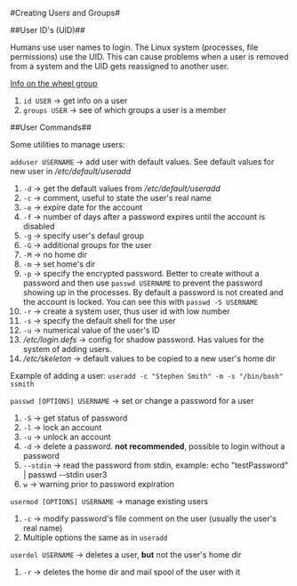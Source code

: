 #Creating Users and Groups#

##User ID's (UID)##

Humans use user names to login. The Linux system (processes, file permissions) use the UID. This can cause problems when a user is removed from a system and the UID gets reassigned to another user.

[Info on the wheel group](https://access.redhat.com/documentation/en-US/Red_Hat_Enterprise_Linux_OpenStack_Platform/2/html/Getting_Started_Guide/ch02s03.html)

1. `id USER` -> get info on a user
2. `groups USER` -> see of which groups a user is a member

##User Commands##

Some utilities to manage users:

`adduser USERNAME` -> add user with default values. See default values for new user in */etc/default/useradd*
  1. `-d` -> get the default values from */etc/default/useradd*
  2. `-c` -> comment, useful to state the user's real name
  3. `-e` -> expire date for the account
  4. `-f` -> number of days after a password expires until the account is disabled
  5. `-g` -> specify user's defaul group
  6. `-G` -> additional groups for the user
  7. `-M` -> no home dir
  8. `-m` -> set home's dir
  9. `-p` -> specify the encrypted password. Better to create without a password and then use `passwd USERNAME` to prevent the password showing up in the processes. By default a password is not created and the account is locked. You can see this with `passwd -S USERNAME`
  10. `-r` -> create a system user, thus user id with low number
  11. `-s` -> specify the default shell for the user
  12. `-u` -> numerical value of the user's ID
2. */etc/login.defs* -> config for shadow password. Has values for the system of adding users.
3. */etc/skeleton* -> default values to be copied to a new user's home dir

Example of adding a user:
`useradd -c "Stephen Smith" -m -s "/bin/bash" ssmith`

`passwd [OPTIONS] USERNAME` -> set or change a password for a user
  1. `-S` -> get status of password
  2. `-l` -> lock an account
  3. `-u` -> unlock an account
  4. `-d` -> delete a password. **not recommended**, possible to login without a password
  5. `--stdin` -> read the password from stdin, example: echo "testPassword" |  passwd --stdin user3
  6. `w` -> warning prior to password expiration

`usermod [OPTIONS] USERNAME` -> manage existing users
  1. `-c` -> modify password's file comment on the user (usually the user's real name)
  2. Multiple options the same as in `useradd`

`userdel USERNAME` -> deletes a user, **but** not the user's home dir
  1. `-r` -> deletes the home dir and mail spool of the user with it
